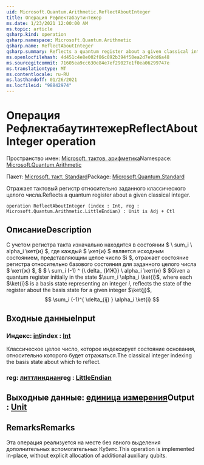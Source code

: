 ```yaml
---
uid: Microsoft.Quantum.Arithmetic.ReflectAboutInteger
title: Операция Рефлектабаутинтежер
ms.date: 1/23/2021 12:00:00 AM
ms.topic: article
qsharp.kind: operation
qsharp.namespace: Microsoft.Quantum.Arithmetic
qsharp.name: ReflectAboutInteger
qsharp.summary: Reflects a quantum register about a given classical integer.
ms.openlocfilehash: 4d451c4e8e002f86c892b394f58ea2d7e9dd6a48
ms.sourcegitcommit: 71605ea9cc630e84e7ef29027e1f0ea06299747e
ms.translationtype: MT
ms.contentlocale: ru-RU
ms.lasthandoff: 01/26/2021
ms.locfileid: "98842974"
---
```

# <a name="reflectaboutinteger-operation"></a><span data-ttu-id="5a350-102">Операция Рефлектабаутинтежер</span><span class="sxs-lookup"><span data-stu-id="5a350-102">ReflectAboutInteger operation</span></span>

<span data-ttu-id="5a350-103">Пространство имен: [Microsoft. тактов. арифметика](xref:Microsoft.Quantum.Arithmetic)</span><span class="sxs-lookup"><span data-stu-id="5a350-103">Namespace: [Microsoft.Quantum.Arithmetic](xref:Microsoft.Quantum.Arithmetic)</span></span>

<span data-ttu-id="5a350-104">Пакет: [Microsoft. такт. Standard](https://nuget.org/packages/Microsoft.Quantum.Standard)</span><span class="sxs-lookup"><span data-stu-id="5a350-104">Package: [Microsoft.Quantum.Standard](https://nuget.org/packages/Microsoft.Quantum.Standard)</span></span>


<span data-ttu-id="5a350-105">Отражает тактовый регистр относительно заданного классического целого числа.</span><span class="sxs-lookup"><span data-stu-id="5a350-105">Reflects a quantum register about a given classical integer.</span></span>

```qsharp
operation ReflectAboutInteger (index : Int, reg : Microsoft.Quantum.Arithmetic.LittleEndian) : Unit is Adj + Ctl
```


## <a name="description"></a><span data-ttu-id="5a350-106">Описание</span><span class="sxs-lookup"><span data-stu-id="5a350-106">Description</span></span>

<span data-ttu-id="5a350-107">С учетом регистра такта изначально находится в состоянии $ \ sum_i \ alpha_i \кет{и} $, где каждый $ \кет{и} $ является исходным состоянием, представляющим целое число $i $, отражает состояние регистра относительно базового состояния для заданного целого числа $ \кет{ж} $, $ $ \ sum_i (-1) ^ {\ delta_ {ИЖ}} \ alpha_i \кет{и} $ $</span><span class="sxs-lookup"><span data-stu-id="5a350-107">Given a quantum register initially in the state $\sum_i \alpha_i \ket{i}$, where each $\ket{i}$ is a basis state representing an integer $i$, reflects the state of the register about the basis state for a given integer $\ket{j}$, $$ \sum_i (-1)^{ \delta_{ij} } \alpha_i \ket{i} $$</span></span>

## <a name="input"></a><span data-ttu-id="5a350-108">Входные данные</span><span class="sxs-lookup"><span data-stu-id="5a350-108">Input</span></span>

### <a name="index--int"></a><span data-ttu-id="5a350-109">Индекс: [int](xref:microsoft.quantum.lang-ref.int)</span><span class="sxs-lookup"><span data-stu-id="5a350-109">index : [Int](xref:microsoft.quantum.lang-ref.int)</span></span>

<span data-ttu-id="5a350-110">Классическое целое число, которое индексирует состояние основания, относительно которого будет отражаться.</span><span class="sxs-lookup"><span data-stu-id="5a350-110">The classical integer indexing the basis state about which to reflect.</span></span>


### <a name="reg--littleendian"></a><span data-ttu-id="5a350-111">reg: [литтлиндиан](xref:Microsoft.Quantum.Arithmetic.LittleEndian)</span><span class="sxs-lookup"><span data-stu-id="5a350-111">reg : [LittleEndian](xref:Microsoft.Quantum.Arithmetic.LittleEndian)</span></span>





## <a name="output--unit"></a><span data-ttu-id="5a350-112">Выходные данные: [единица измерения](xref:microsoft.quantum.lang-ref.unit)</span><span class="sxs-lookup"><span data-stu-id="5a350-112">Output : [Unit](xref:microsoft.quantum.lang-ref.unit)</span></span>



## <a name="remarks"></a><span data-ttu-id="5a350-113">Remarks</span><span class="sxs-lookup"><span data-stu-id="5a350-113">Remarks</span></span>

<span data-ttu-id="5a350-114">Эта операция реализуется на месте без явного выделения дополнительных вспомогательных Кубитс.</span><span class="sxs-lookup"><span data-stu-id="5a350-114">This operation is implemented in-place, without explicit allocation of additional auxiliary qubits.</span></span>